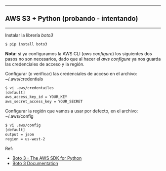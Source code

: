 
---
## AWS S3 + Python (probando - intentando)
---

Instalar la librería *boto3*
```bash
$ pip install boto3
```

**Nota:** si ya configuramos la AWS CLI (*aws configure*) los siguientes dos pasos no son necesarios, dado que al hacer el *aws configure* ya nos guarda las credenciales de acceso y la región.

Configurar (o verificar) las credenciales de acceso en el archivo:  ~/.aws/credentials
```bash
$ vi .aws/credentailes
[default]
aws_access_key_id = YOUR_KEY
aws_secret_access_key = YOUR_SECRET
```

Configurar la región que vamos a usar por defecto, en el archivo: ~/.aws/config
```bash
$ vi .aws/config
[default]
output = json
region = us-west-2
```


Ref:
* [Boto 3 - The AWS SDK for Python](https://github.com/boto/boto3#boto-3---the-aws-sdk-for-python)
* [Boto 3 Documentation](http://boto3.readthedocs.io/en/latest/)
